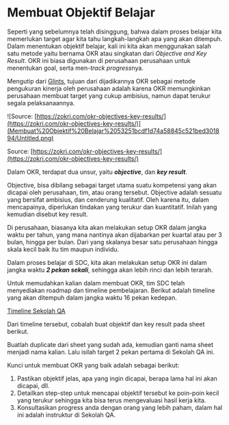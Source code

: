 # Membuat Objektif Belajar

Seperti yang sebelumnya telah disinggung, bahwa dalam proses belajar kita memerlukan target agar kita tahu langkah-langkah apa yang akan ditempuh. Dalam menentukan objektif belajar, kali ini kita akan menggunakan salah satu metode yaitu bernama OKR atau singkatan dari *Objective and Key Result*. OKR ini biasa digunakan di perusahaan perusahaan untuk menentukan goal, serta men-*track* *progress*nya.

Mengutip dari [Glints](https://glints.com/id/lowongan/okr-adalah/), tujuan dari dijadikannya OKR sebagai metode pengukuran kinerja oleh perusahaan adalah karena OKR memungkinkan perusahaan membuat target yang cukup ambisius, namun dapat terukur segala pelaksanaannya.

![Source: [https://zokri.com/okr-objectives-key-results/](https://zokri.com/okr-objectives-key-results/)](Membuat%20Objektif%20Belajar%2053251bcdf1d74a58845c521bed301894/Untitled.png)

Source: [https://zokri.com/okr-objectives-key-results/](https://zokri.com/okr-objectives-key-results/)

Dalam OKR, terdapat dua unsur, yaitu ***objective***, dan ***key result***. 

Objective, bisa dibilang sebagai target utama suatu kompetensi yang akan dicapai oleh perusahaan, tim, atau orang tersebut. Objective adalah sesuatu yang bersifat ambisius, dan cenderung kualitatif. Oleh karena itu, dalam mencapainya, diperlukan tindakan yang terukur dan kuantitatif. Inilah yang kemudian disebut key result.

Di perusahaan, biasanya kita akan melakukan setup OKR dalam jangka waktu per tahun, yang mana nantinya akan dijabarkan per kuartal atau per 3 bulan, hingga per bulan. Dari yang skalanya besar satu perusahaan hingga skala kecil baik itu tim maupun individu.

Dalam proses belajar di SDC, kita akan melakukan setup OKR ini dalam jangka waktu ***2 pekan sekali***, sehingga akan lebih rinci dan lebih terarah.

Untuk memudahkan kalian dalam membuat OKR, tim SDC telah menyediakan roadmap dan timeline pembelajaran. Berikut adalah timeline yang akan ditempuh dalam jangka waktu 16 pekan kedepan.

[Timeline Sekolah QA](https://docs.google.com/spreadsheets/d/15-FFqaOeBJrtgcLWZ68sSoSjtWLh56p2dImce355-UY/edit?usp=sharing)

Dari timeline tersebut, cobalah buat objektif dan key result pada sheet berikut.

Buatlah duplicate dari sheet yang sudah ada, kemudian ganti nama sheet menjadi nama kalian. Lalu isilah target 2 pekan pertama di Sekolah QA ini.

[](https://docs.google.com/spreadsheets/d/16Ered7m-svonEG-wVvyzKOF732Qfy7KTrXNZi2kvAX4/edit)

Kunci untuk membuat OKR yang baik adalah sebagai berikut:

1. Pastikan objektif jelas, apa yang ingin dicapai, berapa lama hal ini akan dicapai, dll.
2. Detailkan step-step untuk mencapai objektif tersebut ke poin-poin kecil yang terukur sehingga kita bisa terus mengevaluasi hasil kerja kita.
3. Konsultasikan progress anda dengan orang yang lebih paham, dalam hal ini adalah instruktur di Sekolah QA.